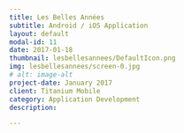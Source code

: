 ```yaml
---
title: Les Belles Années
subtitle: Android / iOS Application
layout: default
modal-id: 11
date: 2017-01-18
thumbnail: lesbellesannees/DefaultIcon.png
img: lesbellesannees/screen-0.jpg
# alt: image-alt
project-date: January 2017
client: Titanium Mobile
category: Application Development
description:  

---
```

